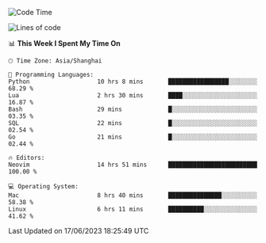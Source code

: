 <!--START_SECTION:waka-->
![Code Time](http://img.shields.io/badge/Code%20Time-1%2C404%20hrs%2055%20mins-blue)

![Lines of code](https://img.shields.io/badge/From%20Hello%20World%20I%27ve%20Written-261.5%20thousand%20lines%20of%20code-blue)

📊 **This Week I Spent My Time On** 

```text
🕑︎ Time Zone: Asia/Shanghai

💬 Programming Languages: 
Python                   10 hrs 8 mins       █████████████████░░░░░░░░   68.29 % 
Lua                      2 hrs 30 mins       ████░░░░░░░░░░░░░░░░░░░░░   16.87 % 
Bash                     29 mins             █░░░░░░░░░░░░░░░░░░░░░░░░   03.35 % 
SQL                      22 mins             █░░░░░░░░░░░░░░░░░░░░░░░░   02.54 % 
Go                       21 mins             █░░░░░░░░░░░░░░░░░░░░░░░░   02.44 % 

🔥 Editors: 
Neovim                   14 hrs 51 mins      █████████████████████████   100.00 % 

💻 Operating System: 
Mac                      8 hrs 40 mins       ███████████████░░░░░░░░░░   58.38 % 
Linux                    6 hrs 11 mins       ██████████░░░░░░░░░░░░░░░   41.62 % 
```


 Last Updated on 17/06/2023 18:25:49 UTC
<!--END_SECTION:waka-->

